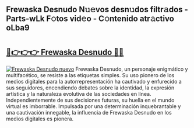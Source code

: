 ## Frewaska Desnudo N𝚞𝚎vos desn𝚞dos filtr𝚊dos - Parts-wLk F𝚘tos vid𝚎o - C𝚘ntenido atr𝚊ctivo oLba9

# <h2><a href="http://mb9y8p.tromn.icu/?c=Frewaska+Desnudo">🔗👉👉👉 Frewaska Desnudo 🔗🔗</a></h2>

[![Frewaska Desnudo nuevo](https://i.imgur.com/pEAQMta.gif)](http://mb9y8p.tromn.icu/?c=Frewaska+Desnudo)
Frewaska Desnudo, un personaje enigmático y multifacético, se resiste a las etiquetas simples. Su uso pionero de los medios digitales para la autorrepresentación ha cautivado y enfurecido a sus seguidores, encendiendo debates sobre la identidad, la expresión artística y la naturaleza evolutiva de las sociedades en línea. Independientemente de sus decisiones futuras, su huella en el mundo virtual es imborrable. Impulsada por una determinación inquebrantable y una cautivación innegable, la influencia de Frewaska Desnudo en los medios digitales es pionera.
